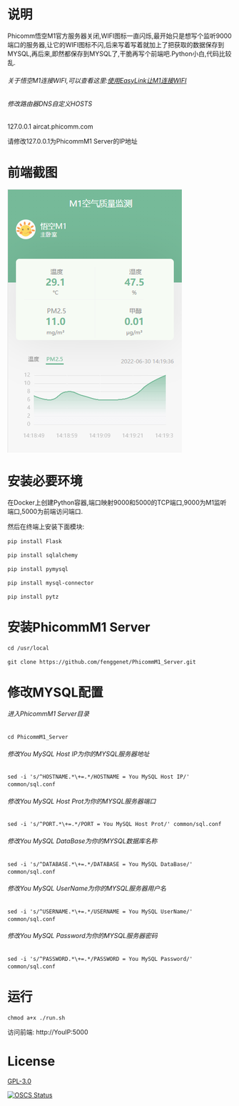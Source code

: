 # 说明

Phicomm悟空M1官方服务器关闭,WIFI图标一直闪烁,最开始只是想写个监听9000端口的服务器,让它的WIFI图标不闪,后来写着写着就加上了把获取的数据保存到MYSQL,再后来,即然都保存到MYSQL了,干脆再写个前端吧.Python小白,代码比较乱.

###### 关于悟空M1连接WIFI,可以查看这里:[使用EasyLink让M1连接WIFI](https://mrhao.net/archives/134/)

###### 修改路由器DNS自定义HOSTS

127.0.0.1       aircat.phicomm.com

请修改127.0.0.1为PhicommM1 Server的IP地址


# 前端截图

![image](https://github.com/fenggenet/PhicommM1_Server/blob/main/preview/M1.png)

# 安装必要环境

在Docker上创建Python容器,端口映射9000和5000的TCP端口,9000为M1监听端口,5000为前端访问端口.

然后在终端上安装下面模块:

  `pip install Flask`

  `pip install sqlalchemy`

  `pip install pymysql`

  `pip install mysql-connector`

  `pip install pytz`

# 安装PhicommM1 Server

  `cd /usr/local`

  `git clone https://github.com/fenggenet/PhicommM1_Server.git`

# 修改MYSQL配置

###### 进入PhicommM1 Server目录

  `cd PhicommM1_Server`

###### 修改You MySQL Host IP为你的MYSQL服务器地址

  `sed -i 's/^HOSTNAME.*\+=.*/HOSTNAME = You MySQL Host IP/' common/sql.conf`

###### 修改You MySQL Host Prot为你的MYSQL服务器端口

  `sed -i 's/^PORT.*\+=.*/PORT = You MySQL Host Prot/' common/sql.conf`

###### 修改You MySQL DataBase为你的MYSQL数据库名称

  `sed -i 's/^DATABASE.*\+=.*/DATABASE = You MySQL DataBase/' common/sql.conf`

###### 修改You MySQL UserName为你的MYSQL服务器用户名

  `sed -i 's/^USERNAME.*\+=.*/USERNAME = You MySQL UserName/' common/sql.conf`

###### 修改You MySQL Password为你的MYSQL服务器密码

  `sed -i 's/^PASSWORD.*\+=.*/PASSWORD = You MySQL Password/' common/sql.conf`


# 运行

  `chmod a+x ./run.sh`

访问前端: http://YouIP:5000 

# License
[GPL-3.0](./LICENSE)

[![OSCS Status](https://www.oscs1024.com/platform/badge/fenggenet/PhicommM1_Server.svg?size=small)](https://www.oscs1024.com/project/fenggenet/PhicommM1_Server?ref=badge_small)
